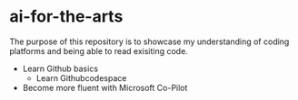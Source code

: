 # ai-for-the-arts
The purpose of this repository is to showcase my understanding of coding platforms and being able to read exisiting code.

- Learn Github basics
  - Learn Githubcodespace
- Become more fluent with Microsoft Co-Pilot


